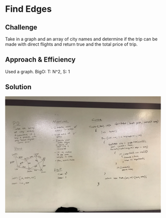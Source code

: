 # Find Edges

## Challenge
Take in a graph and an array of city names and determine if the trip can be made with direct flights and return true and the total price of trip.

## Approach & Efficiency
Used a graph. BigO: T: N^2, S: 1

## Solution
![](/assets/find-edges.jpg)
